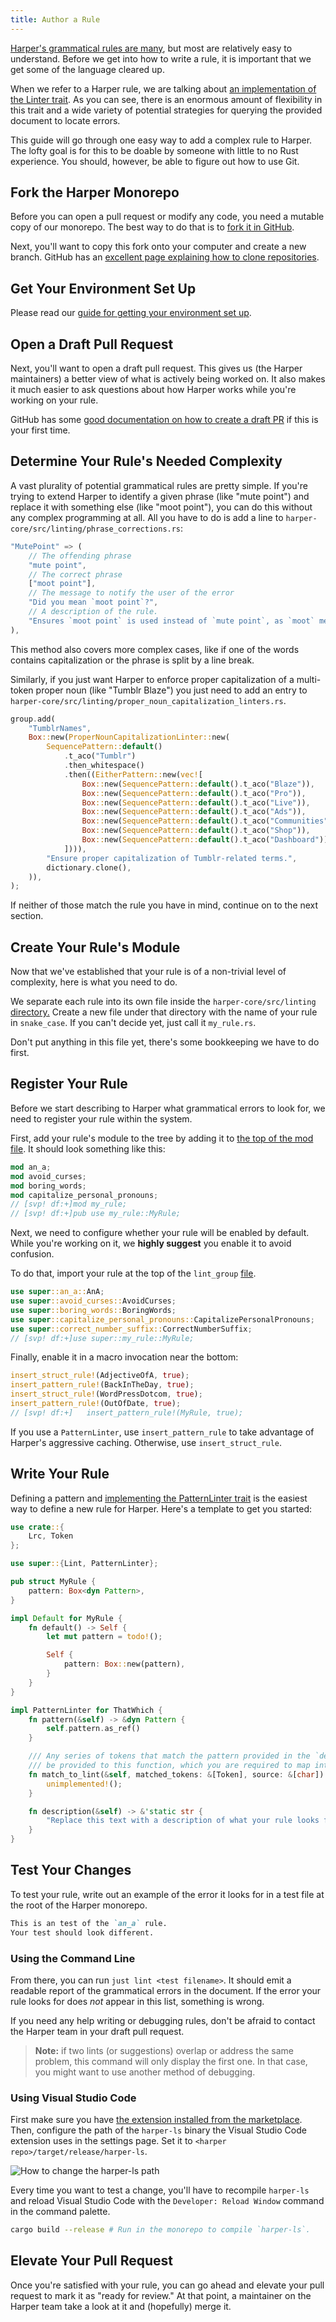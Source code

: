 ```yaml
---
title: Author a Rule
---
```


[Harper's grammatical rules are many](../rules), but most are relatively easy to understand.
Before we get into how to write a rule, it is important that we get some of the language cleared up.

When we refer to a Harper rule, we are talking about [an implementation of the Linter trait](https://docs.rs/harper-core/latest/harper_core/linting/trait.Linter.html).
As you can see, there is an enormous amount of flexibility in this trait and a wide variety of potential strategies for querying the provided document to locate errors.

This guide will go through one easy way to add a complex rule to Harper.
The lofty goal is for this to be doable by someone with little to no Rust experience.
You should, however, be able to figure out how to use Git.

## Fork the Harper Monorepo

Before you can open a pull request or modify any code, you need a mutable copy of our monorepo.
The best way to do that is to [fork it in GitHub](https://github.com/Automattic/harper/fork).

Next, you'll want to copy this fork onto your computer and create a new branch.
GitHub has an [excellent page explaining how to clone repositories](https://docs.github.com/en/repositories/creating-and-managing-repositories/cloning-a-repository).

## Get Your Environment Set Up

Please read our [guide for getting your environment set up](./environment).

## Open a Draft Pull Request

Next, you'll want to open a draft pull request.
This gives us (the Harper maintainers) a better view of what is actively being worked on.
It also makes it much easier to ask questions about how Harper works while you're working on your rule.

GitHub has some [good documentation on how to create a draft PR](https://docs.github.com/en/pull-requests/collaborating-with-pull-requests/proposing-changes-to-your-work-with-pull-requests/creating-a-pull-request-from-a-fork) if this is your first time.

## Determine Your Rule's Needed Complexity

A vast plurality of potential grammatical rules are pretty simple.
If you're trying to extend Harper to identify a given phrase (like "mute point") and replace it with something else (like "moot point"), you can do this without any complex programming at all.
All you have to do is add a line to `harper-core/src/linting/phrase_corrections.rs`:

```rust
"MutePoint" => (
    // The offending phrase
    "mute point",
    // The correct phrase
    ["moot point"],
    // The message to notify the user of the error
    "Did you mean `moot point`?",
    // A description of the rule.
    "Ensures `moot point` is used instead of `mute point`, as `moot` means debatable or irrelevant."
),
```

This method also covers more complex cases, like if one of the words contains capitalization or the phrase is split by a line break.

Similarly, if you just want Harper to enforce proper capitalization of a multi-token proper noun (like "Tumblr Blaze") you just need to add an entry to `harper-core/src/linting/proper_noun_capitalization_linters.rs`.

```rust
group.add(
    "TumblrNames",
    Box::new(ProperNounCapitalizationLinter::new(
        SequencePattern::default()
            .t_aco("Tumblr")
            .then_whitespace()
            .then((EitherPattern::new(vec![
                Box::new(SequencePattern::default().t_aco("Blaze")),
                Box::new(SequencePattern::default().t_aco("Pro")),
                Box::new(SequencePattern::default().t_aco("Live")),
                Box::new(SequencePattern::default().t_aco("Ads")),
                Box::new(SequencePattern::default().t_aco("Communities")),
                Box::new(SequencePattern::default().t_aco("Shop")),
                Box::new(SequencePattern::default().t_aco("Dashboard")),
            ]))),
        "Ensure proper capitalization of Tumblr-related terms.",
        dictionary.clone(),
    )),
);
```

If neither of those match the rule you have in mind, continue on to the next section.

## Create Your Rule's Module

Now that we've established that your rule is of a non-trivial level of complexity, here is what you need to do.

We separate each rule into its own file inside the `harper-core/src/linting` [directory.](https://github.com/Automattic/harper/tree/master/harper-core/src/linting)
Create a new file under that directory with the name of your rule in `snake_case`.
If you can't decide yet, just call it `my_rule.rs`.

Don't put anything in this file yet, there's some bookkeeping we have to do first.

## Register Your Rule

Before we start describing to Harper what grammatical errors to look for, we need to register your rule within the system.

First, add your rule's module to the tree by adding it to [the top of the mod file](https://github.com/Automattic/harper/blob/master/harper-core/src/linting/mod.rs).
It should look something like this:

```rust title="harper-core/src/linting/mod.rs"
mod an_a;
mod avoid_curses;
mod boring_words;
mod capitalize_personal_pronouns;
// [svp! df:+]mod my_rule;
// [svp! df:+]pub use my_rule::MyRule;
```

Next, we need to configure whether your rule will be enabled by default.
While you're working on it, we **highly suggest** you enable it to avoid confusion.

To do that, import your rule at the top of the `lint_group` [file](https://github.com/Automattic/harper/blob/master/harper-core/src/linting/mod.rs).

```rust title="harper-core/src/linting/lint_group.rs"
use super::an_a::AnA;
use super::avoid_curses::AvoidCurses;
use super::boring_words::BoringWords;
use super::capitalize_personal_pronouns::CapitalizePersonalPronouns;
use super::correct_number_suffix::CorrectNumberSuffix;
// [svp! df:+]use super::my_rule::MyRule;
```

Finally, enable it in a macro invocation near the bottom:

```rust title="harper-core/src/linting/lint_group.rs"
insert_struct_rule!(AdjectiveOfA, true);
insert_pattern_rule!(BackInTheDay, true);
insert_struct_rule!(WordPressDotcom, true);
insert_pattern_rule!(OutOfDate, true);
// [svp! df:+]   insert_pattern_rule!(MyRule, true); 
```

If you use a `PatternLinter`, use `insert_pattern_rule` to take advantage of Harper's aggressive caching.
Otherwise, use `insert_struct_rule`.

## Write Your Rule

Defining a pattern and [implementing the PatternLinter trait](https://docs.rs/harper-core/latest/harper_core/linting/trait.PatternLinter.html) is the easiest way to define a new rule for Harper.
Here's a template to get you started:

```rust title="my_rule.rs"
use crate::{
    Lrc, Token
};

use super::{Lint, PatternLinter};

pub struct MyRule {
    pattern: Box<dyn Pattern>,
}

impl Default for MyRule {
    fn default() -> Self {
        let mut pattern = todo!();

        Self {
            pattern: Box::new(pattern),
        }
    }
}

impl PatternLinter for ThatWhich {
    fn pattern(&self) -> &dyn Pattern {
        self.pattern.as_ref()
    }

    /// Any series of tokens that match the pattern provided in the `default()` method above will
    /// be provided to this function, which you are required to map into a [`Lint`] object.
    fn match_to_lint(&self, matched_tokens: &[Token], source: &[char]) -> Lint {
        unimplemented!();
    }

    fn description(&self) -> &'static str {
        "Replace this text with a description of what your rule looks for."
    }
}
```

## Test Your Changes

To test your rule, write out an example of the error it looks for in a test file at the root of the Harper monorepo.

```markdown title="test.md"
This is an test of the `an_a` rule.
Your test should look different.
```

### Using the Command Line

From there, you can run `just lint <test filename>`.
It should emit a readable report of the grammatical errors in the document.
If the error your rule looks for does _not_ appear in this list, something is wrong.

If you need any help writing or debugging rules, don't be afraid to contact the Harper team in your draft pull request.

> **Note:** if two lints (or suggestions) overlap or address the same problem, this command will only display the first one.
> In that case, you might want to use another method of debugging.

### Using Visual Studio Code

First make sure you have [the extension installed from the marketplace](https://marketplace.visualstudio.com/items?itemName=elijah-potter.harper).
Then, configure the path of the `harper-ls` binary the Visual Studio Code extension uses in the settings page.
Set it to `<harper repo>/target/release/harper-ls`.

![How to change the `harper-ls` path](/images/vscode_harper_path.webp)

Every time you want to test a change, you'll have to recompile `harper-ls` and reload Visual Studio Code with the `Developer: Reload Window` command in the command palette.

```bash
cargo build --release # Run in the monorepo to compile `harper-ls`.
```

## Elevate Your Pull Request

Once you're satisfied with your rule, you can go ahead and elevate your pull request to mark it as "ready for review."
At that point, a maintainer on the Harper team take a look at it and (hopefully) merge it.
